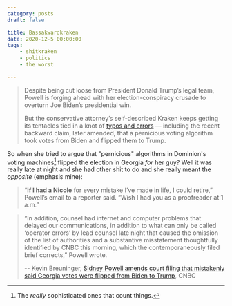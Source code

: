 ```yaml
---
category: posts
draft: false

title: Bassakwardkraken
date: 2020-12-5 00:00:00
tags:
    - shitkraken
    - politics
    - the worst

---
```


> Despite being cut loose from President Donald Trump’s legal team, Powell is forging ahead with her election-conspiracy crusade to overturn Joe Biden’s presidential win.
>
> But the conservative attorney’s self-described Kraken keeps getting its tentacles tied in a knot of [typos and errors](https://www.politico.com/news/2020/12/03/sidney-powell-trump-election-lawsuit-442472) — including the recent backward claim, later amended, that a pernicious voting algorithm took votes from Biden and flipped them to Trump.

So when she tried to argue that "pernicious" algorithms in Dominion's voting machines[^algorithms] flipped the election in Georgia _for_ her guy? Well it was really late at night and she had other shit to do and she really meant the _opposite_ (emphasis mine):

> “**If I had a Nicole** for every mistake I’ve made in life, I could retire,” Powell’s email to a reporter said. “Wish I had you as a proofreader at 1 a.m.”

> “In addition, counsel had internet and computer problems that delayed our communications, in addition to what can only be called ‘operator errors’ by lead counsel late night that caused the omission of the list of authorities and a substantive misstatement thoughtfully identified by CNBC this morning, which the contemporaneously filed brief corrects,” Powell wrote.
>
> -- Kevin Breuninger, [Sidney Powell amends court filing that mistakenly said Georgia votes were flipped from Biden to Trump](https://www.cnbc.com/2020/12/04/sidney-powell-amends-court-filing-that-said-georgia-votes-were-flipped-to-trump.html), CNBC

[^algorithms]: The _really_ sophisticated ones that count things.
